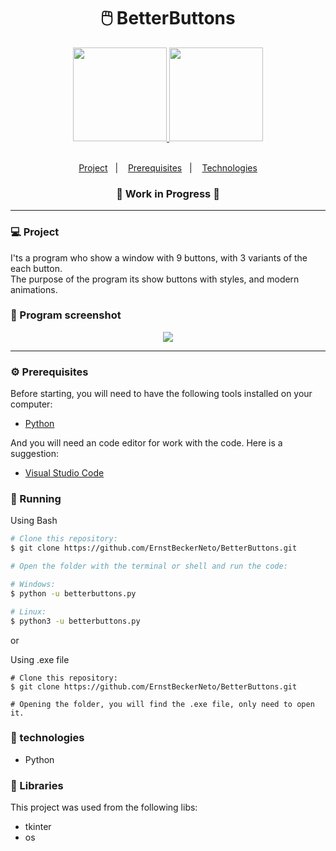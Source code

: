 <h1 align="center">
    🖱️ BetterButtons
</h1>

<div align="center">
    <a href="https://github.com/ErnstBeckerNeto">
    <img height="150px" src="https://github-readme-stats.vercel.app/api/pin/?username=ernstbeckerneto&repo=betterbuttons&theme=gotham">
    <img height="150px" width="150px" src="https://cdn.jsdelivr.net/gh/devicons/devicon/icons/python/python-original.svg">
</div>

<br>

<p align="center">
    <a href="#-project">Project</a>&nbsp;&nbsp;&nbsp;|&nbsp;&nbsp;&nbsp;
    <a href="#-prerequisites">Prerequisites</a>&nbsp;&nbsp;&nbsp;|&nbsp;&nbsp;&nbsp;
    <a href="#-technologies">Technologies</a>
</p>

<h3 align="center">
    🚧  Work in Progress  🚧
</h3>

--------------------------------

### 💻 Project

I'ts a program who show a window with 9 buttons, with 3 variants of the each button.
<br>The purpose of the program its show buttons with styles, and modern animations.

### 📸 Program screenshot

<div align="center">
    <img src="https://cdn.discordapp.com/attachments/913399145631457312/913417069041692692/unknown.png">
</div>

--------------------------------

### ⚙ Prerequisites

Before starting, you will need to have the following tools installed on your computer:

- [Python](https://www.python.org/)

And you will need an code editor for work with the code. Here is a suggestion:

- [Visual Studio Code](https://code.visualstudio.com/)

### 📗 Running

Using Bash

```bash
# Clone this repository:
$ git clone https://github.com/ErnstBeckerNeto/BetterButtons.git

# Open the folder with the terminal or shell and run the code:

# Windows:
$ python -u betterbuttons.py

# Linux: 
$ python3 -u betterbuttons.py
```

or
  
Using .exe file
  
```exe
# Clone this repository:
$ git clone https://github.com/ErnstBeckerNeto/BetterButtons.git

# Opening the folder, you will find the .exe file, only need to open it.
```

### 🚀 technologies

- Python

### 📕 Libraries

This project was used from the following libs:

- tkinter
- os


